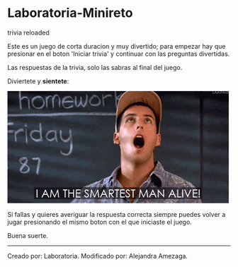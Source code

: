 # Laboratoria-Minireto
trivia reloaded

Este es un juego de corta duracion y muy divertido; para empezar hay que presionar en el boton 'Iniciar trivia' y 
continuar con las preguntas divertidas.

Las respuestas de la trivia, solo las sabras al final del juego.

Diviertete y **sientete**: 

![ ](minireto/imagen.gif)

Si fallas y quieres averiguar la respuesta correcta siempre puedes volver a jugar presionando el mismo boton con el que iniciaste el juego.

Buena suerte.

***

Creado por: Laboratoria.
Modificado por: Alejandra Amezaga.
